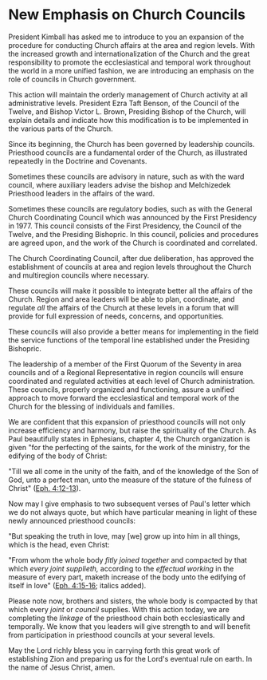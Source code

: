 # New Emphasis on Church Councils

President Kimball has asked me to introduce to you an expansion of the
procedure for conducting Church affairs at the area and region levels. With
the increased growth and internationalization of the Church and the great
responsibility to promote the ecclesiastical and temporal work throughout the
world in a more unified fashion, we are introducing an emphasis on the role of
councils in Church government.

This action will maintain the orderly management of Church activity at all
administrative levels. President Ezra Taft Benson, of the Council of the
Twelve, and Bishop Victor L. Brown, Presiding Bishop of the Church, will
explain details and indicate how this modification is to be implemented in the
various parts of the Church.

Since its beginning, the Church has been governed by leadership councils.
Priesthood councils are a fundamental order of the Church, as illustrated
repeatedly in the Doctrine and Covenants.

Sometimes these councils are advisory in nature, such as with the ward
council, where auxiliary leaders advise the bishop and Melchizedek Priesthood
leaders in the affairs of the ward.

Sometimes these councils are regulatory bodies, such as with the General
Church Coordinating Council which was announced by the First Presidency in
1977. This council consists of the First Presidency, the Council of the
Twelve, and the Presiding Bishopric. In this council, policies and procedures
are agreed upon, and the work of the Church is coordinated and correlated.

The Church Coordinating Council, after due deliberation, has approved the
establishment of councils at area and region levels throughout the Church and
multiregion councils where necessary.

These councils will make it possible to integrate better all the affairs of
the Church. Region and area leaders will be able to plan, coordinate, and
regulate _all_ the affairs of the Church at these levels in a forum that will
provide for full expression of needs, concerns, and opportunities.

These councils will also provide a better means for implementing in the field
the service functions of the temporal line established under the Presiding
Bishopric.

The leadership of a member of the First Quorum of the Seventy in area councils
and of a Regional Representative in region councils will ensure coordinated
and regulated activities at each level of Church administration. These
councils, properly organized and functioning, assure a unified approach to
move forward the ecclesiastical and temporal work of the Church for the
blessing of individuals and families.

We are confident that this expansion of priesthood councils will not only
increase efficiency and harmony, but raise the spirituality of the Church. As
Paul beautifully states in Ephesians, chapter 4, the Church organization is
given "for the perfecting of the saints, for the work of the ministry, for the
edifying of the body of Christ:

"Till we all come in the unity of the faith, and of the knowledge of the Son
of God, unto a perfect man, unto the measure of the stature of the fulness of
Christ" ([Eph.
4:12-13](https://www.lds.org/scriptures/nt/eph/4.12-13?lang=eng#11)).

Now may I give emphasis to two subsequent verses of Paul's letter which we do
not always quote, but which have particular meaning in light of these newly
announced priesthood councils:

"But speaking the truth in love, may [we] grow up into him in all things,
which is the head, even Christ:

"From whom the whole body _fitly joined together_ and compacted by that which
_every joint supplieth,_ according to the _effectual working_ in the measure
of every part, maketh increase of the body unto the edifying of itself in
love" ([Eph.
4:15-16](https://www.lds.org/scriptures/nt/eph/4.15-16?lang=eng#14); italics
added).

Please note now, brothers and sisters, the whole body is compacted by that
which every _joint_ or _council_ supplies. With this action today, we are
completing the _linkage_ of the priesthood chain both ecclesiastically and
temporally. We know that you leaders will give strength to and will benefit
from participation in priesthood councils at your several levels.

May the Lord richly bless you in carrying forth this great work of
establishing Zion and preparing us for the Lord's eventual rule on earth. In
the name of Jesus Christ, amen.

